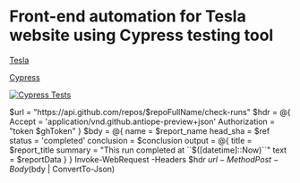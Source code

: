 # Front-end automation for Tesla website using Cypress testing tool 

[Tesla](https://www.tesla.com/)

[Cypress](https://www.cypress.io/)



[![Cypress Tests](https://github.com/mohamedmoheyeldin/tesla_cypress/actions/workflows/cypress.yml/badge.svg)](https://github.com/mohamedmoheyeldin/tesla_cypress/actions/workflows/cypress.yml)




$url = "https://api.github.com/repos/$repoFullName/check-runs"
$hdr = @{
Accept = 'application/vnd.github.antiope-preview+json'
Authorization = "token $ghToken"
}
$bdy = @{
name       = $report_name
head_sha   = $ref
status     = 'completed'
conclusion = $conclusion
output     = @{
title   = $report_title
summary = "This run completed at ``$([datetime]::Now)``"
text    = $reportData
}
}
Invoke-WebRequest -Headers $hdr $url -Method Post -Body ($bdy | ConvertTo-Json)